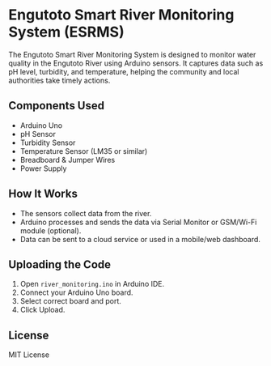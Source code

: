 
# Engutoto Smart River Monitoring System (ESRMS)

The Engutoto Smart River Monitoring System is designed to monitor water quality in the Engutoto River using Arduino sensors. It captures data such as pH level, turbidity, and temperature, helping the community and local authorities take timely actions.

## Components Used
- Arduino Uno
- pH Sensor
- Turbidity Sensor
- Temperature Sensor (LM35 or similar)
- Breadboard & Jumper Wires
- Power Supply

## How It Works
- The sensors collect data from the river.
- Arduino processes and sends the data via Serial Monitor or GSM/Wi-Fi module (optional).
- Data can be sent to a cloud service or used in a mobile/web dashboard.

## Uploading the Code
1. Open `river_monitoring.ino` in Arduino IDE.
2. Connect your Arduino Uno board.
3. Select correct board and port.
4. Click Upload.

## License
MIT License
